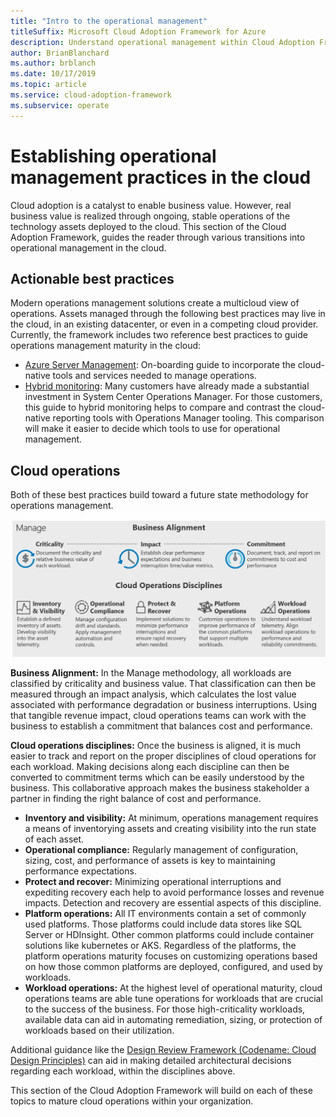 ```yaml
---
title: "Intro to the operational management"
titleSuffix: Microsoft Cloud Adoption Framework for Azure
description: Understand operational management within Cloud Adoption Framework.
author: BrianBlanchard
ms.author: brblanch
ms.date: 10/17/2019
ms.topic: article
ms.service: cloud-adoption-framework
ms.subservice: operate
---
```


# Establishing operational management practices in the cloud

Cloud adoption is a catalyst to enable business value. However, real business value is realized through ongoing, stable operations of the technology assets deployed to the cloud. This section of the Cloud Adoption Framework, guides the reader through various transitions into operational management in the cloud.

## Actionable best practices

Modern operations management solutions create a multicloud view of operations. Assets managed through the following best practices may live in the cloud, in an existing datacenter, or even in a competing cloud provider. Currently, the framework includes two reference best practices to guide operations management maturity in the cloud:

- [Azure Server Management](./azure-server-management/index.md): On-boarding guide to incorporate the cloud-native tools and services needed to manage operations.
- [Hybrid monitoring](./monitor/index.md): Many customers have already made a substantial investment in System Center Operations Manager. For those customers, this guide to hybrid monitoring helps to compare and contrast the cloud-native reporting tools with Operations Manager tooling. This comparison will make it easier to decide which tools to use for operational management.

## Cloud operations

Both of these best practices build toward a future state methodology for operations management.

![Manage methodology of the Cloud Adoption Framework](../_images/manage/caf-manage.png)

**Business Alignment:** In the Manage methodology, all workloads are classified by criticality and business value. That classification can then be measured through an impact analysis, which calculates the lost value associated with performance degradation or business interruptions. Using that tangible revenue impact, cloud operations teams can work with the business to establish a commitment that balances cost and performance.

**Cloud operations disciplines:** Once the business is aligned, it is much easier to track and report on the proper disciplines of cloud operations for each workload. Making decisions along each discipline can then be converted to commitment terms which can be easily understood by the business. This collaborative approach makes the business stakeholder a partner in finding the right balance of cost and performance.

- **Inventory and visibility:** At minimum, operations management requires a means of inventorying assets and creating visibility into the run state of each asset.
- **Operational compliance:** Regularly management of configuration, sizing, cost, and performance of assets is key to maintaining performance expectations.
- **Protect and recover:** Minimizing operational interruptions and expediting recovery each help to avoid performance losses and revenue impacts. Detection and recovery are essential aspects of this discipline.
- **Platform operations:** All IT environments contain a set of commonly used platforms. Those platforms could include data stores like SQL Server or HDInsight. Other common platforms could include container solutions like kubernetes or AKS. Regardless of the platforms, the platform operations maturity focuses on customizing operations based on how those common platforms are deployed, configured, and used by workloads.
- **Workload operations:** At the highest level of operational maturity, cloud operations teams are able tune operations for workloads that are crucial to the success of the business. For those high-criticality workloads, available data can aid in automating remediation, sizing, or protection of workloads based on their utilization.

Additional guidance like the [Design Review Framework (Codename: Cloud Design Principles)](https://docs.microsoft.com/azure/architecture/reliability) can aid in making detailed architectural decisions regarding each workload, within the disciplines above.

This section of the Cloud Adoption Framework will build on each of these topics to mature cloud operations within your organization.
